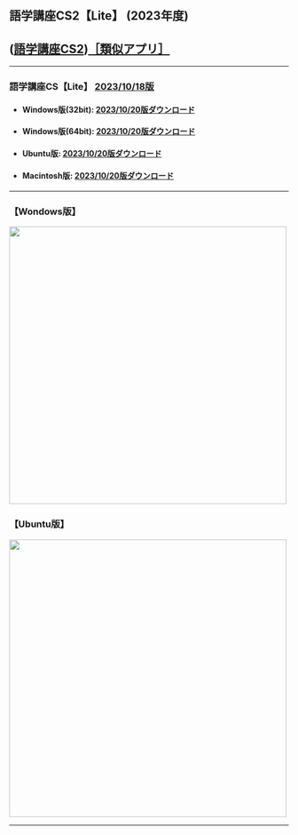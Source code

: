 ## 語学講座CS2【Lite】 (2023年度)  
## ([語学講座CS2](https://csreviser.github.io/CaptureStream2/))[［類似アプリ］](https://csreviser.github.io/CaptureStream2/application)          

***
### 語学講座CS【Lite】 [2023/10/18版](https://github.com/CSReviser/Capturestream2-Lite/releases/tag/20231020)                 

   - #### Windows版(32bit): [2023/10/20版ダウンロード](https://github.com/CSReviser/CaptureStream2-Lite/releases/download/20231020/CaptureStream2-Lite-Windows-20231020.zip)　　
   - #### Windows版(64bit): [2023/10/20版ダウンロード](https://github.com/CSReviser/CaptureStream2-Lite/releases/download/20231020/CaptureStream2-Lite-Windows-x64-20231020.zip) 　　
   - #### Ubuntu版: [2023/10/20版ダウンロード](https://github.com/CSReviser/CaptureStream2-Lite/releases/download/20231020/CaptureStream2-Lite-Ubuntu-qt6-20231020.zip)　　
   - #### Macintosh版: [2023/10/20版ダウンロード](https://github.com/CSReviser/CaptureStream2-Lite/releases/download/20231020/CaptureStream2-Lite-MacOS-20231020.dmg) 　　　　
                               
***       
### 【Wondows版】                       
<img src="https://github-production-user-asset-6210df.s3.amazonaws.com/46049273/276252232-67b79c8e-6dc7-4cd8-b244-dd9f7e21e103.png" width="500">


### 【Ubuntu版】                       
<img src="https://github-production-user-asset-6210df.s3.amazonaws.com/46049273/276252365-bd7d480f-ecba-41b9-818c-091ad71f45c6.png" width="500">

***      
<link rel="shortcut icon" type="image/x-icon" href="https://avatars.githubusercontent.com/u/46049273?v=4">
<meta name="twitter:image:src" content="https://avatars.githubusercontent.com/u/46049273?v=4">
